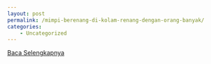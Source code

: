 ```yaml
---
layout: post
permalink: /mimpi-berenang-di-kolam-renang-dengan-orang-banyak/
categories:
    - Uncategorized
---
```


[Baca Selengkapnya](/08)